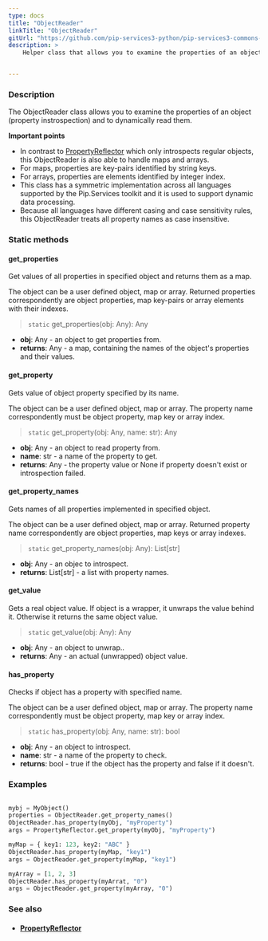```yaml
---
type: docs
title: "ObjectReader"
linkTitle: "ObjectReader"
gitUrl: "https://github.com/pip-services3-python/pip-services3-commons-python"
description: >
    Helper class that allows you to examine the properties of an object (property instrospection) and to dynamically read them.


---
```


### Description

The ObjectReader class allows you to examine the properties of an object (property instrospection) and to dynamically read them.

**Important points**

- In contrast to [PropertyReflector](../property_reflector) which only introspects regular objects, this ObjectReader is also able to handle maps and arrays.
- For maps, properties are key-pairs identified by string keys.
- For arrays, properties are elements identified by integer index.
- This class has a symmetric implementation across all languages supported by the Pip.Services toolkit and it is used to support dynamic data processing.
- Because all languages have different casing and case sensitivity rules, this ObjectReader treats all property names as case insensitive.

### Static methods

#### get_properties
Get values of all properties in specified object
and returns them as a map.

The object can be a user defined object, map or array.
Returned properties correspondently are object properties,
map key-pairs or array elements with their indexes.

> `static` get_properties(obj: Any): Any

- **obj**: Any - an object to get properties from.
- **returns**: Any - a map, containing the names of the object's properties and their values.

#### get_property
Gets value of object property specified by its name.

The object can be a user defined object, map or array.
The property name correspondently must be object property,
map key or array index.

> `static` get_property(obj: Any, name: str): Any

- **obj**: Any - an object to read property from.
- **name**: str - a name of the property to get.
- **returns**: Any - the property value or None if property doesn't exist or introspection failed.

#### get_property_names
Gets names of all properties implemented in specified object.
 
The object can be a user defined object, map or array.
Returned property name correspondently are object properties,
map keys or array indexes.

> `static` get_property_names(obj: Any): List[str]

- **obj**: Any - an objec to introspect.
- **returns**: List[str] - a list with property names.

#### get_value
Gets a real object value.
If object is a wrapper, it unwraps the value behind it. 
Otherwise it returns the same object value.

> `static` get_value(obj: Any): Any

- **obj**: Any - an object to unwrap..
- **returns**: Any - an actual (unwrapped) object value. 

#### has_property
Checks if object has a property with specified name.

The object can be a user defined object, map or array.
The property name correspondently must be object property,
map key or array index.

> `static` has_property(obj: Any, name: str): bool

- **obj**: Any - an object to introspect.
- **name**: str - a name of the property to check.
- **returns**: bool - true if the object has the property and false if it doesn't.

### Examples

```python

mybj = MyObject()
properties = ObjectReader.get_property_names()
ObjectReader.has_property(myObj, "myProperty")
args = PropertyReflector.get_property(myObj, "myProperty")

myMap = { key1: 123, key2: "ABC" }
ObjectReader.has_property(myMap, "key1")
args = ObjectReader.get_property(myMap, "key1")

myArray = [1, 2, 3]
ObjectReader.has_property(myArrat, "0")
args = ObjectReader.get_property(myArray, "0")

```

### See also
- #### [PropertyReflector](../property_reflector)
